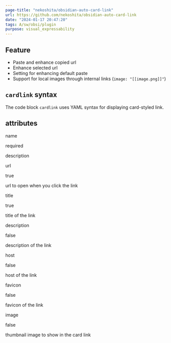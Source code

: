 ```yaml
---
page-title: "nekoshita/obsidian-auto-card-link"
url: https://github.com/nekoshita/obsidian-auto-card-link
date: "2024-01-17 20:47:20"
tags: A/sw/obsi/plugin
purpose: visual_expressability
---
```


## Feature

-   Paste and enhance copied url
-   Enhance selected url
-   Setting for enhancing default paste
-   Support for local images through internal links (`image: "[[image.png]]"`)

## `cardlink` syntax

The code block `cardlink` uses YAML syntax for displaying card-styled link.

## attributes

name

required

description

url

true

url to open when you click the link

title

true

title of the link

description

false

description of the link

host

false

host of the link

favicon

false

favicon of the link

image

false

thumbnail image to show in the card link
